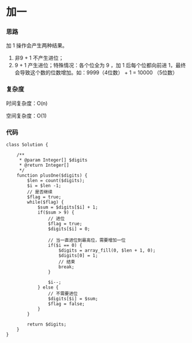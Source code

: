 # 加一

### 思路

加 1 操作会产生两种结果。

1. 非9 + 1 不产生进位；
2. 9 + 1 产生进位；特殊情况：各个位全为 9 ，加 1 后每个位都向前进 1，最终会导致这个数的位数增加。如：9999（4位数） + 1 = 10000 （5位数）

### 复杂度

时间复杂度：O(n)

空间复杂度：O(1)

### 代码

```
class Solution {

    /**
     * @param Integer[] $digits
     * @return Integer[]
     */
    function plusOne($digits) {
        $len = count($digits);
        $i = $len -1;
        // 是否继续
        $flag = true;
        while($flag) {
            $sum = $digits[$i] + 1;
            if($sum > 9) {
                // 进位
                $flag = true;
                $digits[$i] = 0;
                
                // 当一直进位到最高位，需要增加一位
                if($i == 0) {
                    $digits = array_fill(0, $len + 1, 0);
                    $digits[0] = 1;
                    // 结束
                    break;
                }

                $i--;
            } else {
                // 不需要进位
                $digits[$i] = $sum;
                $flag = false;
            }
        }

        return $digits;
    }
}
```